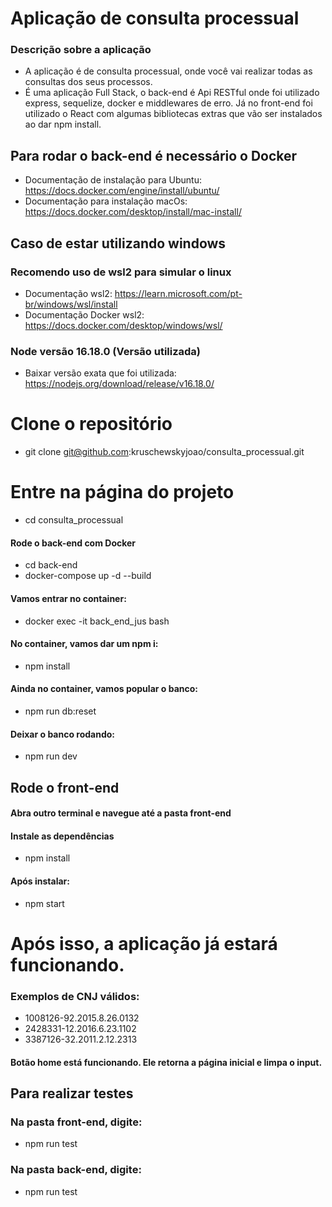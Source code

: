# Aplicação de consulta processual

### Descrição sobre a aplicação
- A aplicação é de consulta processual, onde você vai realizar todas as consultas dos seus processos.
- É uma aplicação Full Stack, o back-end é Api RESTful onde foi utilizado express, sequelize, docker e middlewares de erro. Já no front-end foi utilizado o React com algumas bibliotecas extras que vão ser instalados ao dar npm install.

## Para rodar o back-end é necessário o Docker
- Documentação de instalação para Ubuntu: https://docs.docker.com/engine/install/ubuntu/
- Documentação para instalação macOs: https://docs.docker.com/desktop/install/mac-install/

## Caso de estar utilizando windows
### Recomendo uso de wsl2 para simular o linux
- Documentação wsl2: https://learn.microsoft.com/pt-br/windows/wsl/install
- Documentação Docker wsl2: https://docs.docker.com/desktop/windows/wsl/

### Node versão 16.18.0 (Versão utilizada)
- Baixar versão exata que foi utilizada: https://nodejs.org/download/release/v16.18.0/

# Clone o repositório
- git clone git@github.com:kruschewskyjoao/consulta_processual.git

# Entre na página do projeto
- cd consulta_processual

#### Rode o back-end com Docker
- cd back-end
- docker-compose up -d --build
#### Vamos entrar no container:
- docker exec -it back_end_jus bash
#### No container, vamos dar um npm i:
- npm install
#### Ainda no container, vamos popular o banco:
- npm run db:reset
#### Deixar o banco rodando:
- npm run dev

## Rode o front-end
#### Abra outro terminal e navegue até a pasta front-end
#### Instale as dependências
- npm install
#### Após instalar:
- npm start

# Após isso, a aplicação já estará funcionando.

### Exemplos de CNJ válidos:
- 1008126-92.2015.8.26.0132
- 2428331-12.2016.6.23.1102
- 3387126-32.2011.2.12.2313

#### Botão home está funcionando. Ele retorna a página inicial e limpa o input.

## Para realizar testes

### Na pasta front-end, digite:
- npm run test

### Na pasta back-end, digite:
- npm run test
